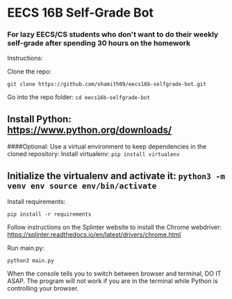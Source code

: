 # EECS 16B Self-Grade Bot

### For lazy EECS/CS students who don't want to do their weekly self-grade after spending 30 hours on the homework

Instructions:

Clone the repo:

`git clone https://github.com/shamith09/eecs16b-selfgrade-bot.git`

Go into the repo folder:
`cd eecs16b-selfgrade-bot`

Install Python:
https://www.python.org/downloads/
---------
####Optional: Use a virtual environment to keep dependencies in the cloned repository:
Install virtualenv:
`pip install virtualenv`

Initialize the virtualenv and activate it:
`python3 -m venv env
source env/bin/activate`
---------
Install requirements:

`pip install -r requirements`

Follow instructions on the Splinter website to install the Chrome webdriver:
https://splinter.readthedocs.io/en/latest/drivers/chrome.html

Run main.py:

`python3 main.py`

When the console tells you to switch between browser and terminal, DO IT ASAP.
The program will not work if you are in the terminal while Python is controlling your browser.


